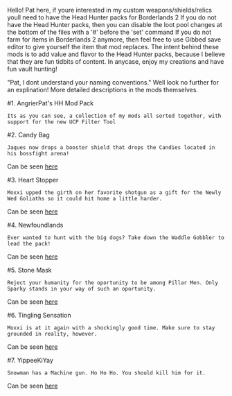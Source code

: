 Hello! Pat here, if youre interested in my custom weapons/shields/relics youll need to have the Head Hunter packs for Borderlands 2
If you do not have the Head Hunter packs, then you can disable the loot pool changes at the bottom of the files with a '#' before the 'set' command
If you do not farm for items in Borderlands 2 anymore, then feel free to use Gibbed save editor to give yourself the item that mod replaces.
The intent behind these mods is to add value and flavor to the Head Hunter packs, because I believe that they are fun tidbits of content.
In anycase, enjoy my creations and have fun vault hunting! 


  "Pat, I dont understand your naming conventions." Well look no further for an explination!
  More detailed descriptions in the mods themselves.

 #1. AngrierPat's HH Mod Pack
 
	Its as you can see, a collection of my mods all sorted together, with support for the new UCP Filter Tool
	
 #2. Candy Bag
 
	Jaques now drops a booster shield that drops the Candies located in his bossfight arena!
Can be seen [here](https://cdn.discordapp.com/attachments/288382606288879629/323296633783844865/unknown.png)

 #3. Heart Stopper
 
	Moxxi upped the girth on her favorite shotgun as a gift for the Newly Wed Goliaths so it could hit home a little harder.
Can be seen [here](https://cdn.discordapp.com/attachments/297567136363315201/323320513839628288/unknown.png)
	
 #4. Newfoundlands
 
	Ever wanted to hunt with the big dogs? Take down the Waddle Gobbler to lead the pack!
Can be seen [here](https://cdn.discordapp.com/attachments/297567136363315201/323315318111862795/unknown.png)
	
 #5. Stone Mask
 
	Reject your humanity for the oportunity to be among Pillar Men. Only Sparky stands in your way of such an oportunity.
Can be seen [here](https://cdn.discordapp.com/attachments/297567136363315201/323314945787822080/unknown.png)
	
 #6. Tingling Sensation
 
	Moxxi is at it again with a shockingly good time. Make sure to stay grounded in reality, however.
Can be seen [here](https://cdn.discordapp.com/attachments/297567136363315201/323320656160751616/unknown.png)
	
 #7. YippeeKiYay
 
	Snowman has a Machine gun. Ho Ho Ho. You should kill him for it.
Can be seen [here](https://cdn.discordapp.com/attachments/297567136363315201/323320759407869952/unknown.png)
